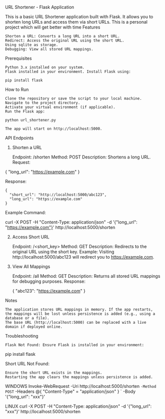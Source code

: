 URL Shortener - Flask Application

This is a basic URL Shortener application built with Flask. It allows you to shorten long URLs and access them via short URLs. This is a personal project which will get better with time
Features

    Shorten a URL: Converts a long URL into a short URL.
    Redirect: Access the original URL using the short URL.
    Using sqlite as storage.
    Debugging: View all stored URL mappings.

Prerequisites

    Python 3.x installed on your system.
    Flask installed in your environment. Install Flask using:

    pip install flask

How to Run

    Clone the repository or save the script to your local machine.
    Navigate to the project directory.
    Activate your virtual environment (if applicable).
    Run the Flask app:

    python url_shortener.py

    The app will start on http://localhost:5000.

API Endpoints
1. Shorten a URL

    Endpoint: /shorten
    Method: POST
    Description: Shortens a long URL.
    Request:

{
  "long_url": "https://example.com"
}

Response:

    {
      "short_url": "http://localhost:5000/abc123",
      "long_url": "https://example.com"
    }

Example Command:

curl -X POST -H "Content-Type: application/json" -d '{"long_url": "https://example.com"}' http://localhost:5000/shorten

2. Access Short URL

    Endpoint: /<short_key>
    Method: GET
    Description: Redirects to the original URL using the short key.
    Example: Visiting http://localhost:5000/abc123 will redirect you to https://example.com.

3. View All Mappings

    Endpoint: /all
    Method: GET
    Description: Returns all stored URL mappings for debugging purposes.
    Response:

    {
      "abc123": "https://example.com"
    }

Notes

    The application stores URL mappings in memory. If the app restarts, the mappings will be lost unless persistence is added (e.g., using a database or a file).
    The base URL (http://localhost:5000) can be replaced with a live domain if deployed online.

Troubleshooting

    Flask Not Found: Ensure Flask is installed in your environment:

pip install flask

Short URL Not Found:

    Ensure the short URL exists in the mappings.
    Restarting the app clears the mappings unless persistence is added.


WINDOWS
Invoke-WebRequest -Uri http://localhost:5000/shorten `
                  -Method POST `
                  -Headers @{ "Content-Type" = "application/json" } `
                  -Body '{"long_url": "xxx"}'


LINUX
curl -X POST -H "Content-Type: application/json" -d '{"long_url": "xxx"}' http://localhost:5000/shorten